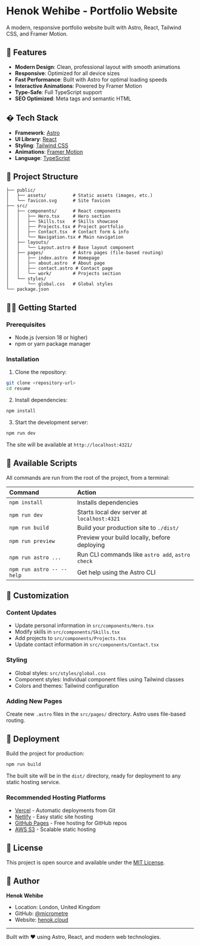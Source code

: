 # Henok Wehibe - Portfolio Website

A modern, responsive portfolio website built with Astro, React, Tailwind CSS, and Framer Motion.

## 🚀 Features

- **Modern Design**: Clean, professional layout with smooth animations
- **Responsive**: Optimized for all device sizes
- **Fast Performance**: Built with Astro for optimal loading speeds
- **Interactive Animations**: Powered by Framer Motion
- **Type-Safe**: Full TypeScript support
- **SEO Optimized**: Meta tags and semantic HTML

## �️ Tech Stack

- **Framework**: [Astro](https://astro.build/)
- **UI Library**: [React](https://reactjs.org/)
- **Styling**: [Tailwind CSS](https://tailwindcss.com/)
- **Animations**: [Framer Motion](https://www.framer.com/motion/)
- **Language**: [TypeScript](https://www.typescriptlang.org/)

## 📁 Project Structure

```
├── public/
│   ├── assets/          # Static assets (images, etc.)
│   └── favicon.svg      # Site favicon
├── src/
│   ├── components/      # React components
│   │   ├── Hero.tsx     # Hero section
│   │   ├── Skills.tsx   # Skills showcase
│   │   ├── Projects.tsx # Project portfolio
│   │   ├── Contact.tsx  # Contact form & info
│   │   └── Navigation.tsx # Main navigation
│   ├── layouts/
│   │   └── Layout.astro # Base layout component
│   ├── pages/           # Astro pages (file-based routing)
│   │   ├── index.astro  # Homepage
│   │   ├── about.astro  # About page
│   │   ├── contact.astro # Contact page
│   │   └── work/        # Projects section
│   └── styles/
│       └── global.css   # Global styles
└── package.json
```

## 🏃‍♂️ Getting Started

### Prerequisites

- Node.js (version 18 or higher)
- npm or yarn package manager

### Installation

1. Clone the repository:
```bash
git clone <repository-url>
cd resume
```

2. Install dependencies:
```bash
npm install
```

3. Start the development server:
```bash
npm run dev
```

The site will be available at `http://localhost:4321/`

## 📜 Available Scripts

All commands are run from the root of the project, from a terminal:

| Command                   | Action                                           |
| :------------------------ | :----------------------------------------------- |
| `npm install`             | Installs dependencies                            |
| `npm run dev`             | Starts local dev server at `localhost:4321`      |
| `npm run build`           | Build your production site to `./dist/`          |
| `npm run preview`         | Preview your build locally, before deploying     |
| `npm run astro ...`       | Run CLI commands like `astro add`, `astro check` |
| `npm run astro -- --help` | Get help using the Astro CLI                     |

## 🎨 Customization

### Content Updates
- Update personal information in `src/components/Hero.tsx`
- Modify skills in `src/components/Skills.tsx`
- Add projects to `src/components/Projects.tsx`
- Update contact information in `src/components/Contact.tsx`

### Styling
- Global styles: `src/styles/global.css`
- Component styles: Individual component files using Tailwind classes
- Colors and themes: Tailwind configuration

### Adding New Pages
Create new `.astro` files in the `src/pages/` directory. Astro uses file-based routing.

## 🚀 Deployment

Build the project for production:

```bash
npm run build
```

The built site will be in the `dist/` directory, ready for deployment to any static hosting service.

### Recommended Hosting Platforms
- [Vercel](https://vercel.com/) - Automatic deployments from Git
- [Netlify](https://netlify.com/) - Easy static site hosting
- [GitHub Pages](https://pages.github.com/) - Free hosting for GitHub repos
- [AWS S3](https://aws.amazon.com/s3/) - Scalable static hosting

## 📄 License

This project is open source and available under the [MIT License](LICENSE).

## 👤 Author

**Henok Wehibe**
- Location: London, United Kingdom
- GitHub: [@micrometre](https://github.com/micrometre)
- Website: [henok.cloud](https://henok.cloud/)

---

Built with ❤️ using Astro, React, and modern web technologies.
